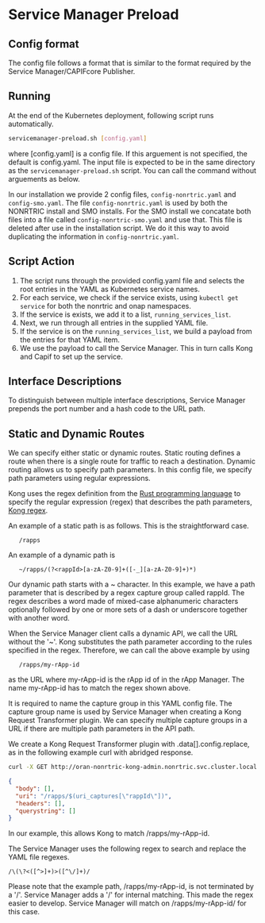 <!---

Copyright (C) 2024-2025 OpenInfra Foundation Europe. All rights reserved.

Licensed under the Creative Commons License, Attribution 4.0 Intl.
(the"Documentation License"); you may not use this documentation
except incompliance with the Documentation License. You may obtain
a copy of the Documentation License at

    https://creativecommons.org/licenses/by/4.0/

Unless required by applicable law or agreed to in writing,
documentation distributed under the Documentation License is
distributed on an "AS IS"BASIS, WITHOUT WARRANTIES OR CONDITIONS
OF ANY KIND, either express or implied. See the Documentation
License for the specific language governing permissions and
limitations under the Documentation License.

-->

# Service Manager Preload

## Config format
The config file follows a format that is similar to the format required by the Service Manager/CAPIFcore Publisher.

## Running

At the end of the Kubernetes deployment, following script runs automatically.

```sh
servicemanager-preload.sh [config.yaml]
```
where [config.yaml] is a config file. If this arguement is not specified, the default is config.yaml. The input file is expected to be in the same directory as the `servicemanager-preload.sh` script. You can call the command without arguements as below.

In our installation we provide 2 config files, `config-nonrtric.yaml` and `config-smo.yaml`. The file `config-nonrtric.yaml` is used by both the NONRTRIC install and SMO installs. For the SMO install we concatate both files into a file called `config-nonrtric-smo.yaml` and use that. This file is deleted after use in the installation script. We do it this way to avoid duplicating the information in `config-nonrtric.yaml`.

## Script Action

1. The script runs through the provided config.yaml file and selects the root entries in the YAML as Kubernetes service names.
1. For each service, we check if the service exists, using `kubectl get service` for both the nonrtric and onap namespaces.
1. If the service is exists, we add it to a list, `running_services_list`.
1. Next, we run through all entries in the supplied YAML file.
1. If the service is on the `running_services_list`, we build a payload from the entries for that YAML item.
1. We use the payload to call the Service Manager. This in turn calls Kong and Capif to set up the service.

## Interface Descriptions

To distinguish between multiple interface descriptions, Service Manager prepends the port number and a hash code to the URL path.

## Static and Dynamic Routes

We can specify either static or dynamic routes. Static routing defines a route when there is a single route for traffic to reach a destination. Dynamic routing allows us to specify path parameters. In this config file, we specify path parameters using regular expressions.

Kong uses the regex definition from the [Rust programming language](https://docs.rs/regex/latest/regex/) to specify the regular expression (regex) that describes the path parameters, [Kong regex](https://docs.konghq.com/gateway/latest/key-concepts/routes/#regular-expressions).

An example of a static path is as follows. This is the straightforward case.

```http
   /rapps
```

An example of a dynamic path is

```http
   ~/rapps/(?<rappId>[a-zA-Z0-9]+([-_][a-zA-Z0-9]+)*)
```

Our dynamic path starts with a ~ character. In this example, we have a path parameter that is described by a regex capture group called rappId. The regex describes a word made of mixed-case alphanumeric characters optionally followed by one or more sets of a dash or underscore together with another word.

When the Service Manager client calls a dynamic API, we call the URL without the '~'. Kong substitutes the path parameter according to the rules specified in the regex. Therefore, we can call the above example by using

```http
   /rapps/my-rApp-id
```

as the URL where my-rApp-id is the rApp id of in the rApp Manager. The name my-rApp-id has to match the regex shown above.

It is required to name the capture group in this YAML config file. The capture group name is used by Service Manager when creating a Kong Request Transformer plugin. We can specify multiple capture groups in a URL if there are multiple path parameters in the API path.

We create a Kong Request Transformer plugin with .data[].config.replace, as in the following example curl with abridged response.

```sh
curl -X GET http://oran-nonrtric-kong-admin.nonrtric.svc.cluster.local:8001/plugins
```

```json
{
  "body": [],
  "uri": "/rapps/$(uri_captures[\"rappId\"])",
  "headers": [],
  "querystring": []
}
```

In our example, this allows Kong to match /rapps/my-rApp-id. 

The Service Manager uses the following regex to search and replace the YAML file regexes.

```regex
/\(\?<([^>]+)>([^\/]+)/
```

Please note that the example path, /rapps/my-rApp-id, is not terminated by a '/'. Service Manager adds a '/' for internal matching. This made the regex easier to develop. Service Manager will match on /rapps/my-rApp-id/ for this case.
